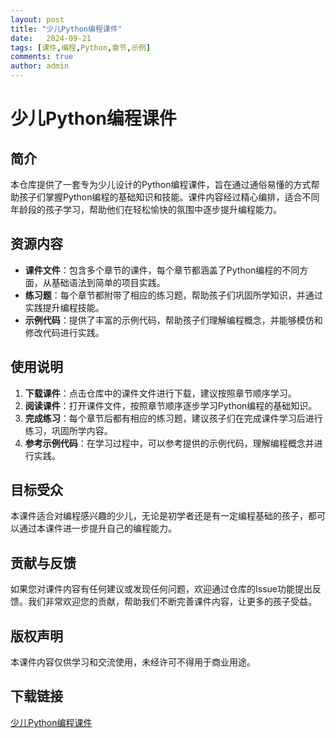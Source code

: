 ```yaml
---
layout: post
title: "少儿Python编程课件"
date:   2024-09-21
tags: [课件,编程,Python,章节,示例]
comments: true
author: admin
---
```

# 少儿Python编程课件

## 简介
本仓库提供了一套专为少儿设计的Python编程课件，旨在通过通俗易懂的方式帮助孩子们掌握Python编程的基础知识和技能。课件内容经过精心编排，适合不同年龄段的孩子学习，帮助他们在轻松愉快的氛围中逐步提升编程能力。

## 资源内容
- **课件文件**：包含多个章节的课件，每个章节都涵盖了Python编程的不同方面，从基础语法到简单的项目实践。
- **练习题**：每个章节都附带了相应的练习题，帮助孩子们巩固所学知识，并通过实践提升编程技能。
- **示例代码**：提供了丰富的示例代码，帮助孩子们理解编程概念，并能够模仿和修改代码进行实践。

## 使用说明
1. **下载课件**：点击仓库中的课件文件进行下载，建议按照章节顺序学习。
2. **阅读课件**：打开课件文件，按照章节顺序逐步学习Python编程的基础知识。
3. **完成练习**：每个章节后都有相应的练习题，建议孩子们在完成课件学习后进行练习，巩固所学内容。
4. **参考示例代码**：在学习过程中，可以参考提供的示例代码，理解编程概念并进行实践。

## 目标受众
本课件适合对编程感兴趣的少儿，无论是初学者还是有一定编程基础的孩子，都可以通过本课件进一步提升自己的编程能力。

## 贡献与反馈
如果您对课件内容有任何建议或发现任何问题，欢迎通过仓库的Issue功能提出反馈。我们非常欢迎您的贡献，帮助我们不断完善课件内容，让更多的孩子受益。

## 版权声明
本课件内容仅供学习和交流使用，未经许可不得用于商业用途。

## 下载链接

[少儿Python编程课件](https://pan.quark.cn/s/2d557b54e2f2)